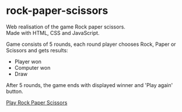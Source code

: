 # rock-paper-scissors
Web realisation of the game Rock paper scissors. \
Made with HTML, CSS and JavaScript.

Game consists of 5 rounds, each round player chooses Rock, Paper or Scissors
and gets results:

* Player won
* Computer won
* Draw

After 5 rounds, the game ends with displayed winner and 'Play again' button.

[Play Rock Paper Scissors](https://niklonskyi.github.io/rock-paper-scissors/)